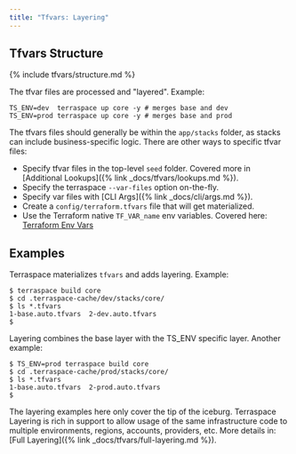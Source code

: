 ```yaml
---
title: "Tfvars: Layering"
---
```


## Tfvars Structure

{% include tfvars/structure.md %}

The tfvar files are processed and "layered".  Example:

    TS_ENV=dev  terraspace up core -y # merges base and dev
    TS_ENV=prod terraspace up core -y # merges base and prod

The tfvars files should generally be within the `app/stacks` folder, as stacks can include business-specific logic.  There are other ways to specific tfvar files:

* Specify tfvar files in the top-level `seed` folder. Covered more in [Additional Lookups]({% link _docs/tfvars/lookups.md %}).
* Specify the terraspace `--var-files` option on-the-fly.
* Specify var files with [CLI Args]({% link _docs/cli/args.md %}).
* Create a `config/terraform.tfvars` file that will get materialized.
* Use the Terraform native `TF_VAR_name` env variables. Covered here: [Terraform Env Vars](https://www.terraform.io/docs/commands/environment-variables.html)

## Examples

Terraspace materializes `tfvars` and adds layering. Example:

    $ terraspace build core
    $ cd .terraspace-cache/dev/stacks/core/
    $ ls *.tfvars
    1-base.auto.tfvars  2-dev.auto.tfvars
    $

Layering combines the base layer with the TS_ENV specific layer. Another example:

    $ TS_ENV=prod terraspace build core
    $ cd .terraspace-cache/prod/stacks/core/
    $ ls *.tfvars
    1-base.auto.tfvars  2-prod.auto.tfvars
    $

The layering examples here only cover the tip of the iceburg. Terraspace Layering is rich in support to allow usage of the same infrastructure code to multiple environments, regions, accounts, providers, etc. More details in: [Full Layering]({% link _docs/tfvars/full-layering.md %}).
